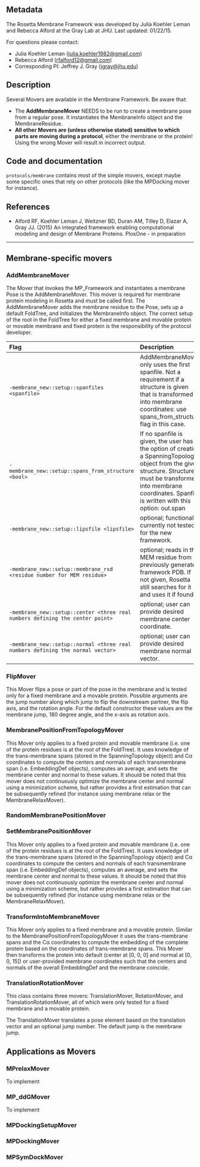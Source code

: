 ## Metadata

The Rosetta Membrane Framework was developed by Julia Koehler Leman and Rebecca Alford at the Gray Lab at JHU. 
Last updated: 01/22/15. 

For questions please contact: 
- Julia Koehler Leman ([julia.koehler1982@gmail.com](julia.koehler1982@gmail.com))
- Rebecca Alford ([rfalford12@gmail.com](rfalford12@gmail.com))
- Corresponding PI: Jeffrey J. Gray ([jgray@jhu.edu](jgray@jhu.edu))

## Description

Several Movers are available in the Membrane Framework. Be aware that:
- The **AddMembraneMover** NEEDS to be run to create a membrane pose from a regular pose. It instantiates the MembraneInfo object and the MembraneResidue.
- **All other Movers are (unless otherwise stated) sensitive to which parts are moving during a protocol**, either the membrane or the protein! Using the wrong Mover will result in incorrect output. 

## Code and documentation

`protocols/membrane` contains most of the simple movers, except maybe some specific ones that rely on other protocols (like the MPDocking mover for instance).

## References

* Alford RF, Koehler Leman J, Weitzner BD, Duran AM, Tilley D, Elazar A, Gray JJ. (2015) An integrated framework enabling computational modeling and design of Membrane Proteins. PlosOne - in preparation 

***

## Membrane-specific movers

### AddMembraneMover

The Mover that invokes the MP_Framework and instantiates a membrane Pose is the AddMembraneMover. This mover is required for membrane protein modeling in Rosetta and must be called first. The AddMembraneMover adds the membrane residue to the Pose, sets up a default FoldTree, and initializes the MembraneInfo object. The correct setup of the root in the FoldTree for either a fixed membrane and movable protein or movable membrane and fixed protein is the responsibility of the protocol developer.

|**Flag**|**Description**|
|:-------|:--------------|
|`-membrane_new::setup::spanfiles <spanfile>` | AddMembraneMover only uses the first spanfile. Not a requirement if a structure is given that is transformed into membrane coordinates: use spans_from_structure flag in this case.|
|`-membrane_new::setup::spans_from_structure <bool>` | If no spanfile is given, the user has the option of creating a SpanningTopology object from the given structure. Structure must be transformed into membrane coordinates. Spanfile is written with this option: out.span |
|`-membrane_new::setup::lipsfile <lipsfile>` | optional; functionality currently not tested for the new framework.|
|`-membrane_new::setup::membrane_rsd <residue number for MEM residue>` | optional; reads in the MEM residue from previously generated framework PDB. If not given, Rosetta still searches for it and uses it if found.|
|`-membrane_new::setup::center <three real numbers defining the center point>` | optional; user can provide desired membrane center coordinate.|
|`-membrane_new::setup::normal <three real numbers defining the normal vector>` | optional; user can provide desired membrane normal vector.|

### FlipMover

This Mover flips a pose or part of the pose in the membrane and is tested only for a fixed membrane and a movable protein. Possible arguments are the jump number along which jump to flip the downstream partner, the flip axis, and the rotation angle. For the default constructor these values are the membrane jump, 180 degree angle, and the x-axis as rotation axis.  

### MembranePositionFromTopologyMover

This Mover only applies to a fixed protein and movable membrane (i.e. one of the protein residues is at the root of the FoldTree). It uses knowledge of the trans-membrane spans (stored in the SpanningTopology object) and Cα coordinates to compute the centers and normals of each transmembrane span (i.e. EmbeddingDef objects), computes an average, and sets the membrane center and normal to these values. It should be noted that this mover does not continuously optimize the membrane center and normal using a minimization scheme, but rather provides a first estimation that can be subsequently refined (for instance using membrane relax or the MembraneRelaxMover).

### RandomMembranePositionMover


### SetMembranePositionMover

This Mover only applies to a fixed protein and movable membrane (i.e. one of the protein residues is at the root of the FoldTree). It uses knowledge of the trans-membrane spans (stored in the SpanningTopology object) and Cα coordinates to compute the centers and normals of each transmembrane span (i.e. EmbeddingDef objects), computes an average, and sets the membrane center and normal to these values. It should be noted that this mover does not continuously optimize the membrane center and normal using a minimization scheme, but rather provides a first estimation that can be subsequently refined (for instance using membrane relax or the MembraneRelaxMover).

### TransformIntoMembraneMover

This Mover only applies to a fixed membrane and a movable protein. Similar to the MembranePositionFromTopologyMover it uses the trans-membrane spans and the Cα coordinates to compute the embedding of the complete protein based on the coordinates of trans-membrane spans. This Mover then transforms the protein into default (center at [0, 0, 0] and normal at [0, 0, 15]) or user-provided membrane coordinates such that the centers and normals of the overall EmbeddingDef and the membrane coincide. 

### TranslationRotationMover

This class contains three movers: TranslationMover, RotationMover, and TranslationRotationMover, all of which were only tested for a fixed membrane and a movable protein. 

The TranslationMover translates a pose element based on the translation vector and an optional jump number. The default jump is the membrane jump.

## Applications as Movers

### MPrelaxMover

To implement

### MP_ddGMover

To implement

### MPDockingSetupMover


### MPDockingMover


### MPSymDockMover
